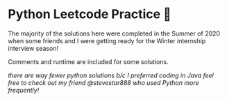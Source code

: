 # Python Leetcode Practice :snake:
The majority of the solutions here were completed in the Summer of 2020 when some friends and I were getting ready for the Winter internship interview season!

Comments and runtime are included for some solutions.

*there are way fewer python solutions b/c I preferred coding in Java*
*feel free to check out my friend @stevestar888 who used Python more frequently!*
